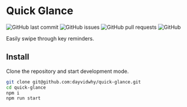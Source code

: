 # Quick Glance

![GitHub last commit](https://img.shields.io/github/last-commit/dayvidwhy/quick-glance)
![GitHub issues](https://img.shields.io/github/issues/dayvidwhy/quick-glance)
![GitHub pull requests](https://img.shields.io/github/issues-pr/dayvidwhy/quick-glance)
![GitHub](https://img.shields.io/github/license/dayvidwhy/quick-glance)

Easily swipe through key reminders.

## Install
Clone the repository and start development mode.
```bash
git clone git@github.com:dayvidwhy/quick-glance.git
cd quick-glance
npm i
npm run start
```
